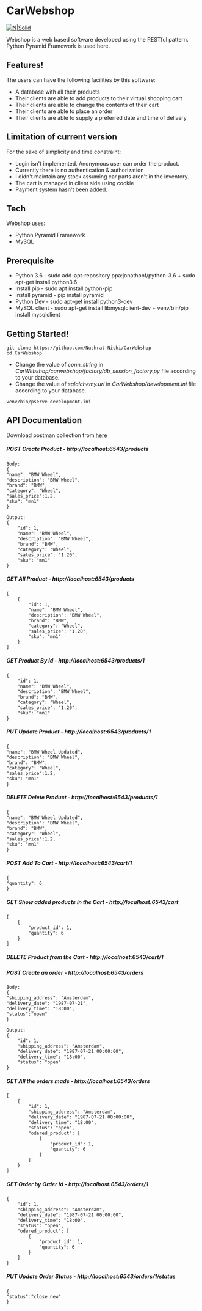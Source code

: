 # CarWebshop
[![N|Solid](https://trypyramid.com/img/pyramid-60x60.png)]()

Webshop is a web based software developed using the RESTful pattern. Python Pyramid Framework is used here.

## Features!
The users can have the following facilities by this software:
  - A database with all their products
  - Their clients are able to add products to their virtual shopping cart
  - Their clients are able to change the contents of their cart
  - Their clients are able to place an order
  - Their clients are able to supply a preferred date and time of delivery

## Limitation of current version
For the sake of simplicity and time constraint:
  - Login isn't implemented. Anonymous user can order the product.
  - Currently there is no authentication & authorization
  - I didn't maintain any stock assuming car parts aren't in the inventory.
  - The cart is managed in client side using cookie
  - Payment system hasn't been added.

## Tech
Webshop uses:
* Python Pyramid Framework
* MySQL

## Prerequisite
  - Python 3.6 - sudo add-apt-repository ppa:jonathonf/python-3.6  + sudo apt-get install python3.6
  - Install pip - sudo apt install python-pip
  - Install pyramid - pip install pyramid
  - Python Dev - sudo apt-get install python3-dev
  - MySQL client - sudo apt-get install libmysqlclient-dev + venv/bin/pip install mysqlclient

## Getting Started!
```
git clone https://github.com/Nushrat-Nishi/CarWebshop
cd CarWebshop
```
  - Change the value of *conn_string* in *CarWebshop/carwebshop/factory/db_session_factory.py* file according to your database.
  - Change the value of *sqlalchemy.url* in *CarWebshop/development.ini* file according to your database.
```
venv/bin/pserve development.ini
```
## API Documentation
Download postman collection from [here](https://github.com/Nushrat-Nishi/CarWebshop/blob/master/CarWebshop.postman_collection.json)

##### POST Create Product - http://localhost:6543/products
```
Body:
{
"name": "BMW Wheel",
"description": "BMW Wheel",
"brand": "BMW",
"category": "Wheel",
"sales_price":1.2,
"sku": "mn1"
}
```
```
Output:
{
    "id": 1,
    "name": "BMW Wheel",
    "description": "BMW Wheel",
    "brand": "BMW",
    "category": "Wheel",
    "sales_price": "1.20",
    "sku": "mn1"
}
```

##### GET All Product - http://localhost:6543/products
```
[
    {
        "id": 1,
        "name": "BMW Wheel",
        "description": "BMW Wheel",
        "brand": "BMW",
        "category": "Wheel",
        "sales_price": "1.20",
        "sku": "mn1"
    }
]
```

##### GET Product By Id - http://localhost:6543/products/1
```
{
    "id": 1,
    "name": "BMW Wheel",
    "description": "BMW Wheel",
    "brand": "BMW",
    "category": "Wheel",
    "sales_price": "1.20",
    "sku": "mn1"
}
```

##### PUT Update Product - http://localhost:6543/products/1
```
{
"name": "BMW Wheel Updated",
"description": "BMW Wheel",
"brand": "BMW",
"category": "Wheel",
"sales_price":1.2,
"sku": "mn1"
}
```
##### DELETE Delete Product - http://localhost:6543/products/1
```
{
"name": "BMW Wheel Updated",
"description": "BMW Wheel",
"brand": "BMW",
"category": "Wheel",
"sales_price":1.2,
"sku": "mn1"
}
```
##### POST Add To Cart - http://localhost:6543/cart/1
```
{
"quantity": 6
}
```
##### GET Show added products in the Cart - http://localhost:6543/cart
```
[
    {
        "product_id": 1,
        "quantity": 6
    }
]
```

##### DELETE Product from the Cart - http://localhost:6543/cart/1

##### POST Create an order - http://localhost:6543/orders
```
Body:
{
"shipping_address": "Amsterdam",
"delivery_date": "1987-07-21",
"delivery_time": "18:00",
"status":"open"
}
```
```
Output:
{
    "id": 1,
    "shipping_address": "Amsterdam",
    "delivery_date": "1987-07-21 00:00:00",
    "delivery_time": "18:00",
    "status": "open"
}
```

##### GET All the orders made - http://localhost:6543/orders
```
[
    {
        "id": 1,
        "shipping_address": "Amsterdam",
        "delivery_date": "1987-07-21 00:00:00",
        "delivery_time": "18:00",
        "status": "open",
        "odered_product": [
            {
                "product_id": 1,
                "quantity": 6
            }
        ]
    }
]
```
##### GET Order by Order Id - http://localhost:6543/orders/1
```
{
    "id": 1,
    "shipping_address": "Amsterdam",
    "delivery_date": "1987-07-21 00:00:00",
    "delivery_time": "18:00",
    "status": "open",
    "odered_product": [
        {
            "product_id": 1,
            "quantity": 6
        }
    ]
}
```
##### PUT Update Order Status - http://localhost:6543/orders/1/status
```
{
"status":"close new"
}
```